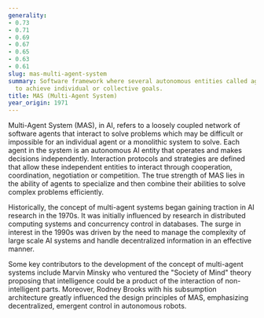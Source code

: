 ```yaml
---
generality:
- 0.73
- 0.71
- 0.69
- 0.67
- 0.65
- 0.63
- 0.61
slug: mas-multi-agent-system
summary: Software framework where several autonomous entities called agents interact
  to achieve individual or collective goals.
title: MAS (Multi-Agent System)
year_origin: 1971
---
```


Multi-Agent System (MAS), in AI, refers to a loosely coupled network of software agents that interact to solve problems which may be difficult or impossible for an individual agent or a monolithic system to solve. Each agent in the system is an autonomous AI entity that operates and makes decisions independently. Interaction protocols and strategies are defined that allow these independent entities to interact through cooperation, coordination, negotiation or competition. The true strength of MAS lies in the ability of agents to specialize and then combine their abilities to solve complex problems efficiently.

Historically, the concept of multi-agent systems began gaining traction in AI research in the 1970s. It was initially influenced by research in distributed computing systems and concurrency control in databases. The surge in interest in the 1990s was driven by the need to manage the complexity of large scale AI systems and handle decentralized information in an effective manner.

Some key contributors to the development of the concept of multi-agent systems include Marvin Minsky who ventured the "Society of Mind" theory proposing that intelligence could be a product of the interaction of non-intelligent parts. Moreover, Rodney Brooks with his subsumption architecture greatly influenced the design principles of MAS, emphasizing decentralized, emergent control in autonomous robots.